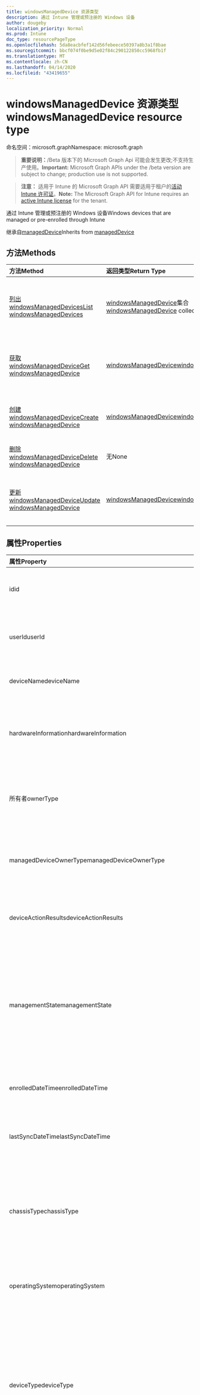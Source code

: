 ```yaml
---
title: windowsManagedDevice 资源类型
description: 通过 Intune 管理或预注册的 Windows 设备
author: dougeby
localization_priority: Normal
ms.prod: Intune
doc_type: resourcePageType
ms.openlocfilehash: 5da8eacbfef142d56febeece50397a8b3a1f8bae
ms.sourcegitcommit: bbcf074f0be9d5e02f84c290122850cc5968fb1f
ms.translationtype: MT
ms.contentlocale: zh-CN
ms.lasthandoff: 04/14/2020
ms.locfileid: "43419655"
---
```

# <a name="windowsmanageddevice-resource-type"></a><span data-ttu-id="d5f5a-103">windowsManagedDevice 资源类型</span><span class="sxs-lookup"><span data-stu-id="d5f5a-103">windowsManagedDevice resource type</span></span>

<span data-ttu-id="d5f5a-104">命名空间：microsoft.graph</span><span class="sxs-lookup"><span data-stu-id="d5f5a-104">Namespace: microsoft.graph</span></span>

> <span data-ttu-id="d5f5a-105">**重要说明：**/Beta 版本下的 Microsoft Graph Api 可能会发生更改;不支持生产使用。</span><span class="sxs-lookup"><span data-stu-id="d5f5a-105">**Important:** Microsoft Graph APIs under the /beta version are subject to change; production use is not supported.</span></span>

> <span data-ttu-id="d5f5a-106">**注意：** 适用于 Intune 的 Microsoft Graph API 需要适用于租户的[活动 Intune 许可证](https://go.microsoft.com/fwlink/?linkid=839381)。</span><span class="sxs-lookup"><span data-stu-id="d5f5a-106">**Note:** The Microsoft Graph API for Intune requires an [active Intune license](https://go.microsoft.com/fwlink/?linkid=839381) for the tenant.</span></span>

<span data-ttu-id="d5f5a-107">通过 Intune 管理或预注册的 Windows 设备</span><span class="sxs-lookup"><span data-stu-id="d5f5a-107">Windows devices that are managed or pre-enrolled through Intune</span></span>


<span data-ttu-id="d5f5a-108">继承自[managedDevice](../resources/intune-devices-manageddevice.md)</span><span class="sxs-lookup"><span data-stu-id="d5f5a-108">Inherits from [managedDevice](../resources/intune-devices-manageddevice.md)</span></span>

## <a name="methods"></a><span data-ttu-id="d5f5a-109">方法</span><span class="sxs-lookup"><span data-stu-id="d5f5a-109">Methods</span></span>
|<span data-ttu-id="d5f5a-110">方法</span><span class="sxs-lookup"><span data-stu-id="d5f5a-110">Method</span></span>|<span data-ttu-id="d5f5a-111">返回类型</span><span class="sxs-lookup"><span data-stu-id="d5f5a-111">Return Type</span></span>|<span data-ttu-id="d5f5a-112">说明</span><span class="sxs-lookup"><span data-stu-id="d5f5a-112">Description</span></span>|
|:---|:---|:---|
|[<span data-ttu-id="d5f5a-113">列出 windowsManagedDevices</span><span class="sxs-lookup"><span data-stu-id="d5f5a-113">List windowsManagedDevices</span></span>](../api/intune-devices-windowsmanageddevice-list.md)|<span data-ttu-id="d5f5a-114">[windowsManagedDevice](../resources/intune-devices-windowsmanageddevice.md)集合</span><span class="sxs-lookup"><span data-stu-id="d5f5a-114">[windowsManagedDevice](../resources/intune-devices-windowsmanageddevice.md) collection</span></span>|<span data-ttu-id="d5f5a-115">列出[windowsManagedDevice](../resources/intune-devices-windowsmanageddevice.md)对象的属性和关系。</span><span class="sxs-lookup"><span data-stu-id="d5f5a-115">List properties and relationships of the [windowsManagedDevice](../resources/intune-devices-windowsmanageddevice.md) objects.</span></span>|
|[<span data-ttu-id="d5f5a-116">获取 windowsManagedDevice</span><span class="sxs-lookup"><span data-stu-id="d5f5a-116">Get windowsManagedDevice</span></span>](../api/intune-devices-windowsmanageddevice-get.md)|[<span data-ttu-id="d5f5a-117">windowsManagedDevice</span><span class="sxs-lookup"><span data-stu-id="d5f5a-117">windowsManagedDevice</span></span>](../resources/intune-devices-windowsmanageddevice.md)|<span data-ttu-id="d5f5a-118">读取[windowsManagedDevice](../resources/intune-devices-windowsmanageddevice.md)对象的属性和关系。</span><span class="sxs-lookup"><span data-stu-id="d5f5a-118">Read properties and relationships of the [windowsManagedDevice](../resources/intune-devices-windowsmanageddevice.md) object.</span></span>|
|[<span data-ttu-id="d5f5a-119">创建 windowsManagedDevice</span><span class="sxs-lookup"><span data-stu-id="d5f5a-119">Create windowsManagedDevice</span></span>](../api/intune-devices-windowsmanageddevice-create.md)|[<span data-ttu-id="d5f5a-120">windowsManagedDevice</span><span class="sxs-lookup"><span data-stu-id="d5f5a-120">windowsManagedDevice</span></span>](../resources/intune-devices-windowsmanageddevice.md)|<span data-ttu-id="d5f5a-121">创建新的[windowsManagedDevice](../resources/intune-devices-windowsmanageddevice.md)对象。</span><span class="sxs-lookup"><span data-stu-id="d5f5a-121">Create a new [windowsManagedDevice](../resources/intune-devices-windowsmanageddevice.md) object.</span></span>|
|[<span data-ttu-id="d5f5a-122">删除 windowsManagedDevice</span><span class="sxs-lookup"><span data-stu-id="d5f5a-122">Delete windowsManagedDevice</span></span>](../api/intune-devices-windowsmanageddevice-delete.md)|<span data-ttu-id="d5f5a-123">无</span><span class="sxs-lookup"><span data-stu-id="d5f5a-123">None</span></span>|<span data-ttu-id="d5f5a-124">删除[windowsManagedDevice](../resources/intune-devices-windowsmanageddevice.md)。</span><span class="sxs-lookup"><span data-stu-id="d5f5a-124">Deletes a [windowsManagedDevice](../resources/intune-devices-windowsmanageddevice.md).</span></span>|
|[<span data-ttu-id="d5f5a-125">更新 windowsManagedDevice</span><span class="sxs-lookup"><span data-stu-id="d5f5a-125">Update windowsManagedDevice</span></span>](../api/intune-devices-windowsmanageddevice-update.md)|[<span data-ttu-id="d5f5a-126">windowsManagedDevice</span><span class="sxs-lookup"><span data-stu-id="d5f5a-126">windowsManagedDevice</span></span>](../resources/intune-devices-windowsmanageddevice.md)|<span data-ttu-id="d5f5a-127">更新[windowsManagedDevice](../resources/intune-devices-windowsmanageddevice.md)对象的属性。</span><span class="sxs-lookup"><span data-stu-id="d5f5a-127">Update the properties of a [windowsManagedDevice](../resources/intune-devices-windowsmanageddevice.md) object.</span></span>|

## <a name="properties"></a><span data-ttu-id="d5f5a-128">属性</span><span class="sxs-lookup"><span data-stu-id="d5f5a-128">Properties</span></span>
|<span data-ttu-id="d5f5a-129">属性</span><span class="sxs-lookup"><span data-stu-id="d5f5a-129">Property</span></span>|<span data-ttu-id="d5f5a-130">类型</span><span class="sxs-lookup"><span data-stu-id="d5f5a-130">Type</span></span>|<span data-ttu-id="d5f5a-131">说明</span><span class="sxs-lookup"><span data-stu-id="d5f5a-131">Description</span></span>|
|:---|:---|:---|
|<span data-ttu-id="d5f5a-132">id</span><span class="sxs-lookup"><span data-stu-id="d5f5a-132">id</span></span>|<span data-ttu-id="d5f5a-133">字符串</span><span class="sxs-lookup"><span data-stu-id="d5f5a-133">String</span></span>|<span data-ttu-id="d5f5a-134">设备的唯一标识符。</span><span class="sxs-lookup"><span data-stu-id="d5f5a-134">Unique Identifier for the device.</span></span> <span data-ttu-id="d5f5a-135">此属性是只读的。</span><span class="sxs-lookup"><span data-stu-id="d5f5a-135">This property is read-only.</span></span> <span data-ttu-id="d5f5a-136">继承自[managedDevice](../resources/intune-devices-manageddevice.md)</span><span class="sxs-lookup"><span data-stu-id="d5f5a-136">Inherited from [managedDevice](../resources/intune-devices-manageddevice.md)</span></span>|
|<span data-ttu-id="d5f5a-137">userId</span><span class="sxs-lookup"><span data-stu-id="d5f5a-137">userId</span></span>|<span data-ttu-id="d5f5a-138">String</span><span class="sxs-lookup"><span data-stu-id="d5f5a-138">String</span></span>|<span data-ttu-id="d5f5a-139">与设备关联的用户的唯一标识符。</span><span class="sxs-lookup"><span data-stu-id="d5f5a-139">Unique Identifier for the user associated with the device.</span></span> <span data-ttu-id="d5f5a-140">此属性是只读的。</span><span class="sxs-lookup"><span data-stu-id="d5f5a-140">This property is read-only.</span></span> <span data-ttu-id="d5f5a-141">继承自[managedDevice](../resources/intune-devices-manageddevice.md)</span><span class="sxs-lookup"><span data-stu-id="d5f5a-141">Inherited from [managedDevice](../resources/intune-devices-manageddevice.md)</span></span>|
|<span data-ttu-id="d5f5a-142">deviceName</span><span class="sxs-lookup"><span data-stu-id="d5f5a-142">deviceName</span></span>|<span data-ttu-id="d5f5a-143">String</span><span class="sxs-lookup"><span data-stu-id="d5f5a-143">String</span></span>|<span data-ttu-id="d5f5a-144">设备的名称。</span><span class="sxs-lookup"><span data-stu-id="d5f5a-144">Name of the device.</span></span> <span data-ttu-id="d5f5a-145">此属性是只读的。</span><span class="sxs-lookup"><span data-stu-id="d5f5a-145">This property is read-only.</span></span> <span data-ttu-id="d5f5a-146">继承自[managedDevice](../resources/intune-devices-manageddevice.md)</span><span class="sxs-lookup"><span data-stu-id="d5f5a-146">Inherited from [managedDevice](../resources/intune-devices-manageddevice.md)</span></span>|
|<span data-ttu-id="d5f5a-147">hardwareInformation</span><span class="sxs-lookup"><span data-stu-id="d5f5a-147">hardwareInformation</span></span>|[<span data-ttu-id="d5f5a-148">hardwareInformation</span><span class="sxs-lookup"><span data-stu-id="d5f5a-148">hardwareInformation</span></span>](../resources/intune-devices-hardwareinformation.md)|<span data-ttu-id="d5f5a-149">设备的 hardward 详细信息。</span><span class="sxs-lookup"><span data-stu-id="d5f5a-149">The hardward details for the device.</span></span>  <span data-ttu-id="d5f5a-150">包括存储空间、制造商、序列号等信息。此属性是只读的。</span><span class="sxs-lookup"><span data-stu-id="d5f5a-150">Includes information such as storage space, manufacturer, serial number, etc. This property is read-only.</span></span> <span data-ttu-id="d5f5a-151">继承自[managedDevice](../resources/intune-devices-manageddevice.md)</span><span class="sxs-lookup"><span data-stu-id="d5f5a-151">Inherited from [managedDevice](../resources/intune-devices-manageddevice.md)</span></span>|
|<span data-ttu-id="d5f5a-152">所有者</span><span class="sxs-lookup"><span data-stu-id="d5f5a-152">ownerType</span></span>|[<span data-ttu-id="d5f5a-153">所有者</span><span class="sxs-lookup"><span data-stu-id="d5f5a-153">ownerType</span></span>](../resources/intune-shared-ownertype.md)|<span data-ttu-id="d5f5a-154">设备的所有权。</span><span class="sxs-lookup"><span data-stu-id="d5f5a-154">Ownership of the device.</span></span> <span data-ttu-id="d5f5a-155">可以是从[ManagedDevice](../resources/intune-devices-manageddevice.md)继承的 "公司" 或 "个人"。</span><span class="sxs-lookup"><span data-stu-id="d5f5a-155">Can be 'company' or 'personal' Inherited from [managedDevice](../resources/intune-devices-manageddevice.md).</span></span> <span data-ttu-id="d5f5a-156">可取值为：`unknown`、`company`、`personal`。</span><span class="sxs-lookup"><span data-stu-id="d5f5a-156">Possible values are: `unknown`, `company`, `personal`.</span></span>|
|<span data-ttu-id="d5f5a-157">managedDeviceOwnerType</span><span class="sxs-lookup"><span data-stu-id="d5f5a-157">managedDeviceOwnerType</span></span>|[<span data-ttu-id="d5f5a-158">managedDeviceOwnerType</span><span class="sxs-lookup"><span data-stu-id="d5f5a-158">managedDeviceOwnerType</span></span>](../resources/intune-shared-manageddeviceownertype.md)|<span data-ttu-id="d5f5a-159">设备的所有权。</span><span class="sxs-lookup"><span data-stu-id="d5f5a-159">Ownership of the device.</span></span> <span data-ttu-id="d5f5a-160">可以是从[ManagedDevice](../resources/intune-devices-manageddevice.md)继承的 "公司" 或 "个人"。</span><span class="sxs-lookup"><span data-stu-id="d5f5a-160">Can be 'company' or 'personal' Inherited from [managedDevice](../resources/intune-devices-manageddevice.md).</span></span> <span data-ttu-id="d5f5a-161">可取值为：`unknown`、`company`、`personal`。</span><span class="sxs-lookup"><span data-stu-id="d5f5a-161">Possible values are: `unknown`, `company`, `personal`.</span></span>|
|<span data-ttu-id="d5f5a-162">deviceActionResults</span><span class="sxs-lookup"><span data-stu-id="d5f5a-162">deviceActionResults</span></span>|<span data-ttu-id="d5f5a-163">[deviceActionResult](../resources/intune-devices-deviceactionresult.md) 集合</span><span class="sxs-lookup"><span data-stu-id="d5f5a-163">[deviceActionResult](../resources/intune-devices-deviceactionresult.md) collection</span></span>|<span data-ttu-id="d5f5a-164">ComplexType deviceActionResult 对象的列表。</span><span class="sxs-lookup"><span data-stu-id="d5f5a-164">List of ComplexType deviceActionResult objects.</span></span> <span data-ttu-id="d5f5a-165">此属性是只读的。</span><span class="sxs-lookup"><span data-stu-id="d5f5a-165">This property is read-only.</span></span> <span data-ttu-id="d5f5a-166">继承自[managedDevice](../resources/intune-devices-manageddevice.md)</span><span class="sxs-lookup"><span data-stu-id="d5f5a-166">Inherited from [managedDevice](../resources/intune-devices-manageddevice.md)</span></span>|
|<span data-ttu-id="d5f5a-167">managementState</span><span class="sxs-lookup"><span data-stu-id="d5f5a-167">managementState</span></span>|[<span data-ttu-id="d5f5a-168">managementState</span><span class="sxs-lookup"><span data-stu-id="d5f5a-168">managementState</span></span>](../resources/intune-devices-managementstate.md)|<span data-ttu-id="d5f5a-169">设备的管理状态。</span><span class="sxs-lookup"><span data-stu-id="d5f5a-169">Management state of the device.</span></span> <span data-ttu-id="d5f5a-170">此属性是只读的。</span><span class="sxs-lookup"><span data-stu-id="d5f5a-170">This property is read-only.</span></span> <span data-ttu-id="d5f5a-171">继承自[managedDevice](../resources/intune-devices-manageddevice.md)。</span><span class="sxs-lookup"><span data-stu-id="d5f5a-171">Inherited from [managedDevice](../resources/intune-devices-manageddevice.md).</span></span> <span data-ttu-id="d5f5a-172">可取值为：`managed`、`retirePending`、`retireFailed`、`wipePending`、`wipeFailed`、`unhealthy`、`deletePending`、`retireIssued`、`wipeIssued`、`wipeCanceled`、`retireCanceled`、`discovered`。</span><span class="sxs-lookup"><span data-stu-id="d5f5a-172">Possible values are: `managed`, `retirePending`, `retireFailed`, `wipePending`, `wipeFailed`, `unhealthy`, `deletePending`, `retireIssued`, `wipeIssued`, `wipeCanceled`, `retireCanceled`, `discovered`.</span></span>|
|<span data-ttu-id="d5f5a-173">enrolledDateTime</span><span class="sxs-lookup"><span data-stu-id="d5f5a-173">enrolledDateTime</span></span>|<span data-ttu-id="d5f5a-174">DateTimeOffset</span><span class="sxs-lookup"><span data-stu-id="d5f5a-174">DateTimeOffset</span></span>|<span data-ttu-id="d5f5a-175">设备的注册时间。</span><span class="sxs-lookup"><span data-stu-id="d5f5a-175">Enrollment time of the device.</span></span> <span data-ttu-id="d5f5a-176">此属性是只读的。</span><span class="sxs-lookup"><span data-stu-id="d5f5a-176">This property is read-only.</span></span> <span data-ttu-id="d5f5a-177">继承自[managedDevice](../resources/intune-devices-manageddevice.md)</span><span class="sxs-lookup"><span data-stu-id="d5f5a-177">Inherited from [managedDevice](../resources/intune-devices-manageddevice.md)</span></span>|
|<span data-ttu-id="d5f5a-178">lastSyncDateTime</span><span class="sxs-lookup"><span data-stu-id="d5f5a-178">lastSyncDateTime</span></span>|<span data-ttu-id="d5f5a-179">DateTimeOffset</span><span class="sxs-lookup"><span data-stu-id="d5f5a-179">DateTimeOffset</span></span>|<span data-ttu-id="d5f5a-180">设备上次成功完成与 Intune 同步的日期和时间。</span><span class="sxs-lookup"><span data-stu-id="d5f5a-180">The date and time that the device last completed a successful sync with Intune.</span></span> <span data-ttu-id="d5f5a-181">此属性是只读的。</span><span class="sxs-lookup"><span data-stu-id="d5f5a-181">This property is read-only.</span></span> <span data-ttu-id="d5f5a-182">继承自[managedDevice](../resources/intune-devices-manageddevice.md)</span><span class="sxs-lookup"><span data-stu-id="d5f5a-182">Inherited from [managedDevice](../resources/intune-devices-manageddevice.md)</span></span>|
|<span data-ttu-id="d5f5a-183">chassisType</span><span class="sxs-lookup"><span data-stu-id="d5f5a-183">chassisType</span></span>|[<span data-ttu-id="d5f5a-184">chassisType</span><span class="sxs-lookup"><span data-stu-id="d5f5a-184">chassisType</span></span>](../resources/intune-devices-chassistype.md)|<span data-ttu-id="d5f5a-185">设备的机箱类型。</span><span class="sxs-lookup"><span data-stu-id="d5f5a-185">Chassis type of the device.</span></span> <span data-ttu-id="d5f5a-186">此属性是只读的。</span><span class="sxs-lookup"><span data-stu-id="d5f5a-186">This property is read-only.</span></span> <span data-ttu-id="d5f5a-187">继承自[managedDevice](../resources/intune-devices-manageddevice.md)。</span><span class="sxs-lookup"><span data-stu-id="d5f5a-187">Inherited from [managedDevice](../resources/intune-devices-manageddevice.md).</span></span> <span data-ttu-id="d5f5a-188">可取值为：`unknown`、`desktop`、`laptop`、`worksWorkstation`、`enterpriseServer`、`phone`、`tablet`、`mobileOther`、`mobileUnknown`。</span><span class="sxs-lookup"><span data-stu-id="d5f5a-188">Possible values are: `unknown`, `desktop`, `laptop`, `worksWorkstation`, `enterpriseServer`, `phone`, `tablet`, `mobileOther`, `mobileUnknown`.</span></span>|
|<span data-ttu-id="d5f5a-189">operatingSystem</span><span class="sxs-lookup"><span data-stu-id="d5f5a-189">operatingSystem</span></span>|<span data-ttu-id="d5f5a-190">String</span><span class="sxs-lookup"><span data-stu-id="d5f5a-190">String</span></span>|<span data-ttu-id="d5f5a-191">设备的操作系统。</span><span class="sxs-lookup"><span data-stu-id="d5f5a-191">Operating system of the device.</span></span> <span data-ttu-id="d5f5a-192">Windows、iOS 等。此属性是只读的。</span><span class="sxs-lookup"><span data-stu-id="d5f5a-192">Windows, iOS, etc. This property is read-only.</span></span> <span data-ttu-id="d5f5a-193">继承自[managedDevice](../resources/intune-devices-manageddevice.md)</span><span class="sxs-lookup"><span data-stu-id="d5f5a-193">Inherited from [managedDevice](../resources/intune-devices-manageddevice.md)</span></span>|
|<span data-ttu-id="d5f5a-194">deviceType</span><span class="sxs-lookup"><span data-stu-id="d5f5a-194">deviceType</span></span>|[<span data-ttu-id="d5f5a-195">deviceType</span><span class="sxs-lookup"><span data-stu-id="d5f5a-195">deviceType</span></span>](../resources/intune-shared-devicetype.md)|<span data-ttu-id="d5f5a-196">设备的平台。</span><span class="sxs-lookup"><span data-stu-id="d5f5a-196">Platform of the device.</span></span> <span data-ttu-id="d5f5a-197">此属性是只读的。</span><span class="sxs-lookup"><span data-stu-id="d5f5a-197">This property is read-only.</span></span> <span data-ttu-id="d5f5a-198">继承自[managedDevice](../resources/intune-devices-manageddevice.md)。</span><span class="sxs-lookup"><span data-stu-id="d5f5a-198">Inherited from [managedDevice](../resources/intune-devices-manageddevice.md).</span></span> <span data-ttu-id="d5f5a-199">可能的值为`desktop`： `windowsRT`、 `winMO6`、 `nokia` `windowsPhone` `mac` `winCE` `palm` `unknown`、、、、、、、、、、、、、、、、、、、、。 `winEmbedded` `iPhone` `iPad` `iPod` `android` `iSocConsumer` `unix` `macMDM` `holoLens` `surfaceHub` `androidForWork` `androidEnterprise` `windows10x` `blackberry`</span><span class="sxs-lookup"><span data-stu-id="d5f5a-199">Possible values are: `desktop`, `windowsRT`, `winMO6`, `nokia`, `windowsPhone`, `mac`, `winCE`, `winEmbedded`, `iPhone`, `iPad`, `iPod`, `android`, `iSocConsumer`, `unix`, `macMDM`, `holoLens`, `surfaceHub`, `androidForWork`, `androidEnterprise`, `windows10x`, `blackberry`, `palm`, `unknown`.</span></span>|
|<span data-ttu-id="d5f5a-200">complianceState</span><span class="sxs-lookup"><span data-stu-id="d5f5a-200">complianceState</span></span>|[<span data-ttu-id="d5f5a-201">complianceState</span><span class="sxs-lookup"><span data-stu-id="d5f5a-201">complianceState</span></span>](../resources/intune-devices-compliancestate.md)|<span data-ttu-id="d5f5a-202">设备的符合性状态。</span><span class="sxs-lookup"><span data-stu-id="d5f5a-202">Compliance state of the device.</span></span> <span data-ttu-id="d5f5a-203">此属性是只读的。</span><span class="sxs-lookup"><span data-stu-id="d5f5a-203">This property is read-only.</span></span> <span data-ttu-id="d5f5a-204">继承自[managedDevice](../resources/intune-devices-manageddevice.md)。</span><span class="sxs-lookup"><span data-stu-id="d5f5a-204">Inherited from [managedDevice](../resources/intune-devices-manageddevice.md).</span></span> <span data-ttu-id="d5f5a-205">可取值为：`unknown`、`compliant`、`noncompliant`、`conflict`、`error`、`inGracePeriod`、`configManager`。</span><span class="sxs-lookup"><span data-stu-id="d5f5a-205">Possible values are: `unknown`, `compliant`, `noncompliant`, `conflict`, `error`, `inGracePeriod`, `configManager`.</span></span>|
|<span data-ttu-id="d5f5a-206">jailBroken</span><span class="sxs-lookup"><span data-stu-id="d5f5a-206">jailBroken</span></span>|<span data-ttu-id="d5f5a-207">String</span><span class="sxs-lookup"><span data-stu-id="d5f5a-207">String</span></span>|<span data-ttu-id="d5f5a-208">设备是否已越狱或取得 root 权限。</span><span class="sxs-lookup"><span data-stu-id="d5f5a-208">whether the device is jail broken or rooted.</span></span> <span data-ttu-id="d5f5a-209">此属性是只读的。</span><span class="sxs-lookup"><span data-stu-id="d5f5a-209">This property is read-only.</span></span> <span data-ttu-id="d5f5a-210">继承自[managedDevice](../resources/intune-devices-manageddevice.md)</span><span class="sxs-lookup"><span data-stu-id="d5f5a-210">Inherited from [managedDevice](../resources/intune-devices-manageddevice.md)</span></span>|
|<span data-ttu-id="d5f5a-211">managementAgent</span><span class="sxs-lookup"><span data-stu-id="d5f5a-211">managementAgent</span></span>|[<span data-ttu-id="d5f5a-212">managementAgentType</span><span class="sxs-lookup"><span data-stu-id="d5f5a-212">managementAgentType</span></span>](../resources/intune-shared-managementagenttype.md)|<span data-ttu-id="d5f5a-213">设备的管理通道。</span><span class="sxs-lookup"><span data-stu-id="d5f5a-213">Management channel of the device.</span></span> <span data-ttu-id="d5f5a-214">Intune、EAS 等。此属性是只读的。</span><span class="sxs-lookup"><span data-stu-id="d5f5a-214">Intune, EAS, etc. This property is read-only.</span></span> <span data-ttu-id="d5f5a-215">继承自[managedDevice](../resources/intune-devices-manageddevice.md)。</span><span class="sxs-lookup"><span data-stu-id="d5f5a-215">Inherited from [managedDevice](../resources/intune-devices-manageddevice.md).</span></span> <span data-ttu-id="d5f5a-216">可能的值是：`eas`、`mdm`、`easMdm`、`intuneClient`、`easIntuneClient`、`configurationManagerClient`、`configurationManagerClientMdm`、`configurationManagerClientMdmEas`、`unknown`、`jamf`、`googleCloudDevicePolicyController`、`microsoft365ManagedMdm`、`windowsManagementCloudApi`。</span><span class="sxs-lookup"><span data-stu-id="d5f5a-216">Possible values are: `eas`, `mdm`, `easMdm`, `intuneClient`, `easIntuneClient`, `configurationManagerClient`, `configurationManagerClientMdm`, `configurationManagerClientMdmEas`, `unknown`, `jamf`, `googleCloudDevicePolicyController`, `microsoft365ManagedMdm`, `windowsManagementCloudApi`.</span></span>|
|<span data-ttu-id="d5f5a-217">osVersion</span><span class="sxs-lookup"><span data-stu-id="d5f5a-217">osVersion</span></span>|<span data-ttu-id="d5f5a-218">String</span><span class="sxs-lookup"><span data-stu-id="d5f5a-218">String</span></span>|<span data-ttu-id="d5f5a-219">设备的操作系统版本。</span><span class="sxs-lookup"><span data-stu-id="d5f5a-219">Operating system version of the device.</span></span> <span data-ttu-id="d5f5a-220">此属性是只读的。</span><span class="sxs-lookup"><span data-stu-id="d5f5a-220">This property is read-only.</span></span> <span data-ttu-id="d5f5a-221">继承自[managedDevice](../resources/intune-devices-manageddevice.md)</span><span class="sxs-lookup"><span data-stu-id="d5f5a-221">Inherited from [managedDevice](../resources/intune-devices-manageddevice.md)</span></span>|
|<span data-ttu-id="d5f5a-222">easActivated</span><span class="sxs-lookup"><span data-stu-id="d5f5a-222">easActivated</span></span>|<span data-ttu-id="d5f5a-223">Boolean</span><span class="sxs-lookup"><span data-stu-id="d5f5a-223">Boolean</span></span>|<span data-ttu-id="d5f5a-224">设备是否已激活 Exchange ActiveSync。</span><span class="sxs-lookup"><span data-stu-id="d5f5a-224">Whether the device is Exchange ActiveSync activated.</span></span> <span data-ttu-id="d5f5a-225">此属性是只读的。</span><span class="sxs-lookup"><span data-stu-id="d5f5a-225">This property is read-only.</span></span> <span data-ttu-id="d5f5a-226">继承自[managedDevice](../resources/intune-devices-manageddevice.md)</span><span class="sxs-lookup"><span data-stu-id="d5f5a-226">Inherited from [managedDevice](../resources/intune-devices-manageddevice.md)</span></span>|
|<span data-ttu-id="d5f5a-227">easDeviceId</span><span class="sxs-lookup"><span data-stu-id="d5f5a-227">easDeviceId</span></span>|<span data-ttu-id="d5f5a-228">String</span><span class="sxs-lookup"><span data-stu-id="d5f5a-228">String</span></span>|<span data-ttu-id="d5f5a-229">设备的 Exchange ActiveSync ID。</span><span class="sxs-lookup"><span data-stu-id="d5f5a-229">Exchange ActiveSync Id of the device.</span></span> <span data-ttu-id="d5f5a-230">此属性是只读的。</span><span class="sxs-lookup"><span data-stu-id="d5f5a-230">This property is read-only.</span></span> <span data-ttu-id="d5f5a-231">继承自[managedDevice](../resources/intune-devices-manageddevice.md)</span><span class="sxs-lookup"><span data-stu-id="d5f5a-231">Inherited from [managedDevice](../resources/intune-devices-manageddevice.md)</span></span>|
|<span data-ttu-id="d5f5a-232">easActivationDateTime</span><span class="sxs-lookup"><span data-stu-id="d5f5a-232">easActivationDateTime</span></span>|<span data-ttu-id="d5f5a-233">DateTimeOffset</span><span class="sxs-lookup"><span data-stu-id="d5f5a-233">DateTimeOffset</span></span>|<span data-ttu-id="d5f5a-234">设备的 Exchange ActivationSync 激活时间。</span><span class="sxs-lookup"><span data-stu-id="d5f5a-234">Exchange ActivationSync activation time of the device.</span></span> <span data-ttu-id="d5f5a-235">此属性是只读的。</span><span class="sxs-lookup"><span data-stu-id="d5f5a-235">This property is read-only.</span></span> <span data-ttu-id="d5f5a-236">继承自[managedDevice](../resources/intune-devices-manageddevice.md)</span><span class="sxs-lookup"><span data-stu-id="d5f5a-236">Inherited from [managedDevice](../resources/intune-devices-manageddevice.md)</span></span>|
|<span data-ttu-id="d5f5a-237">aadRegistered</span><span class="sxs-lookup"><span data-stu-id="d5f5a-237">aadRegistered</span></span>|<span data-ttu-id="d5f5a-238">Boolean</span><span class="sxs-lookup"><span data-stu-id="d5f5a-238">Boolean</span></span>|<span data-ttu-id="d5f5a-239">设备是否已注册 Azure Active Directory。</span><span class="sxs-lookup"><span data-stu-id="d5f5a-239">Whether the device is Azure Active Directory registered.</span></span> <span data-ttu-id="d5f5a-240">此属性是只读的。</span><span class="sxs-lookup"><span data-stu-id="d5f5a-240">This property is read-only.</span></span> <span data-ttu-id="d5f5a-241">继承自[managedDevice](../resources/intune-devices-manageddevice.md)</span><span class="sxs-lookup"><span data-stu-id="d5f5a-241">Inherited from [managedDevice](../resources/intune-devices-manageddevice.md)</span></span>|
|<span data-ttu-id="d5f5a-242">azureADRegistered</span><span class="sxs-lookup"><span data-stu-id="d5f5a-242">azureADRegistered</span></span>|<span data-ttu-id="d5f5a-243">Boolean</span><span class="sxs-lookup"><span data-stu-id="d5f5a-243">Boolean</span></span>|<span data-ttu-id="d5f5a-244">设备是否已注册 Azure Active Directory。</span><span class="sxs-lookup"><span data-stu-id="d5f5a-244">Whether the device is Azure Active Directory registered.</span></span> <span data-ttu-id="d5f5a-245">此属性是只读的。</span><span class="sxs-lookup"><span data-stu-id="d5f5a-245">This property is read-only.</span></span> <span data-ttu-id="d5f5a-246">继承自[managedDevice](../resources/intune-devices-manageddevice.md)</span><span class="sxs-lookup"><span data-stu-id="d5f5a-246">Inherited from [managedDevice](../resources/intune-devices-manageddevice.md)</span></span>|
|<span data-ttu-id="d5f5a-247">deviceEnrollmentType</span><span class="sxs-lookup"><span data-stu-id="d5f5a-247">deviceEnrollmentType</span></span>|[<span data-ttu-id="d5f5a-248">deviceEnrollmentType</span><span class="sxs-lookup"><span data-stu-id="d5f5a-248">deviceEnrollmentType</span></span>](../resources/intune-shared-deviceenrollmenttype.md)|<span data-ttu-id="d5f5a-249">设备的注册类型。</span><span class="sxs-lookup"><span data-stu-id="d5f5a-249">Enrollment type of the device.</span></span> <span data-ttu-id="d5f5a-250">此属性是只读的。</span><span class="sxs-lookup"><span data-stu-id="d5f5a-250">This property is read-only.</span></span> <span data-ttu-id="d5f5a-251">继承自[managedDevice](../resources/intune-devices-manageddevice.md)。</span><span class="sxs-lookup"><span data-stu-id="d5f5a-251">Inherited from [managedDevice](../resources/intune-devices-manageddevice.md).</span></span> <span data-ttu-id="d5f5a-252">可能的值是：`unknown`、`userEnrollment`、`deviceEnrollmentManager`、`appleBulkWithUser`、`appleBulkWithoutUser`、`windowsAzureADJoin`、`windowsBulkUserless`、`windowsAutoEnrollment`、`windowsBulkAzureDomainJoin`、`windowsCoManagement`、`appleUserEnrollment`、`appleUserEnrollmentWithServiceAccount`、`azureAdJoinUsingAzureVmExtension`。</span><span class="sxs-lookup"><span data-stu-id="d5f5a-252">Possible values are: `unknown`, `userEnrollment`, `deviceEnrollmentManager`, `appleBulkWithUser`, `appleBulkWithoutUser`, `windowsAzureADJoin`, `windowsBulkUserless`, `windowsAutoEnrollment`, `windowsBulkAzureDomainJoin`, `windowsCoManagement`, `appleUserEnrollment`, `appleUserEnrollmentWithServiceAccount`, `azureAdJoinUsingAzureVmExtension`.</span></span>|
|<span data-ttu-id="d5f5a-253">lostModeState</span><span class="sxs-lookup"><span data-stu-id="d5f5a-253">lostModeState</span></span>|[<span data-ttu-id="d5f5a-254">lostModeState</span><span class="sxs-lookup"><span data-stu-id="d5f5a-254">lostModeState</span></span>](../resources/intune-devices-lostmodestate.md)|<span data-ttu-id="d5f5a-255">指示是否已启用或禁用了丢失模式。</span><span class="sxs-lookup"><span data-stu-id="d5f5a-255">Indicates if Lost mode is enabled or disabled.</span></span> <span data-ttu-id="d5f5a-256">此属性是只读的。</span><span class="sxs-lookup"><span data-stu-id="d5f5a-256">This property is read-only.</span></span> <span data-ttu-id="d5f5a-257">继承自[managedDevice](../resources/intune-devices-manageddevice.md)。</span><span class="sxs-lookup"><span data-stu-id="d5f5a-257">Inherited from [managedDevice](../resources/intune-devices-manageddevice.md).</span></span> <span data-ttu-id="d5f5a-258">可取值为：`disabled`、`enabled`。</span><span class="sxs-lookup"><span data-stu-id="d5f5a-258">Possible values are: `disabled`, `enabled`.</span></span>|
|<span data-ttu-id="d5f5a-259">activationLockBypassCode</span><span class="sxs-lookup"><span data-stu-id="d5f5a-259">activationLockBypassCode</span></span>|<span data-ttu-id="d5f5a-260">String</span><span class="sxs-lookup"><span data-stu-id="d5f5a-260">String</span></span>|<span data-ttu-id="d5f5a-261">允许绕过设备上的激活锁的代码。</span><span class="sxs-lookup"><span data-stu-id="d5f5a-261">Code that allows the Activation Lock on a device to be bypassed.</span></span> <span data-ttu-id="d5f5a-262">此属性是只读的。</span><span class="sxs-lookup"><span data-stu-id="d5f5a-262">This property is read-only.</span></span> <span data-ttu-id="d5f5a-263">继承自[managedDevice](../resources/intune-devices-manageddevice.md)</span><span class="sxs-lookup"><span data-stu-id="d5f5a-263">Inherited from [managedDevice](../resources/intune-devices-manageddevice.md)</span></span>|
|<span data-ttu-id="d5f5a-264">emailAddress</span><span class="sxs-lookup"><span data-stu-id="d5f5a-264">emailAddress</span></span>|<span data-ttu-id="d5f5a-265">String</span><span class="sxs-lookup"><span data-stu-id="d5f5a-265">String</span></span>|<span data-ttu-id="d5f5a-266">与设备关联的用户的电子邮件。</span><span class="sxs-lookup"><span data-stu-id="d5f5a-266">Email(s) for the user associated with the device.</span></span> <span data-ttu-id="d5f5a-267">此属性是只读的。</span><span class="sxs-lookup"><span data-stu-id="d5f5a-267">This property is read-only.</span></span> <span data-ttu-id="d5f5a-268">继承自[managedDevice](../resources/intune-devices-manageddevice.md)</span><span class="sxs-lookup"><span data-stu-id="d5f5a-268">Inherited from [managedDevice](../resources/intune-devices-manageddevice.md)</span></span>|
|<span data-ttu-id="d5f5a-269">azureActiveDirectoryDeviceId</span><span class="sxs-lookup"><span data-stu-id="d5f5a-269">azureActiveDirectoryDeviceId</span></span>|<span data-ttu-id="d5f5a-270">String</span><span class="sxs-lookup"><span data-stu-id="d5f5a-270">String</span></span>|<span data-ttu-id="d5f5a-271">Azure Active Directory 设备的唯一标识符。</span><span class="sxs-lookup"><span data-stu-id="d5f5a-271">The unique identifier for the Azure Active Directory device.</span></span> <span data-ttu-id="d5f5a-272">只读。</span><span class="sxs-lookup"><span data-stu-id="d5f5a-272">Read only.</span></span> <span data-ttu-id="d5f5a-273">此属性是只读的。</span><span class="sxs-lookup"><span data-stu-id="d5f5a-273">This property is read-only.</span></span> <span data-ttu-id="d5f5a-274">继承自[managedDevice](../resources/intune-devices-manageddevice.md)</span><span class="sxs-lookup"><span data-stu-id="d5f5a-274">Inherited from [managedDevice](../resources/intune-devices-manageddevice.md)</span></span>|
|<span data-ttu-id="d5f5a-275">azureADDeviceId</span><span class="sxs-lookup"><span data-stu-id="d5f5a-275">azureADDeviceId</span></span>|<span data-ttu-id="d5f5a-276">String</span><span class="sxs-lookup"><span data-stu-id="d5f5a-276">String</span></span>|<span data-ttu-id="d5f5a-277">Azure Active Directory 设备的唯一标识符。</span><span class="sxs-lookup"><span data-stu-id="d5f5a-277">The unique identifier for the Azure Active Directory device.</span></span> <span data-ttu-id="d5f5a-278">只读。</span><span class="sxs-lookup"><span data-stu-id="d5f5a-278">Read only.</span></span> <span data-ttu-id="d5f5a-279">此属性是只读的。</span><span class="sxs-lookup"><span data-stu-id="d5f5a-279">This property is read-only.</span></span> <span data-ttu-id="d5f5a-280">继承自[managedDevice](../resources/intune-devices-manageddevice.md)</span><span class="sxs-lookup"><span data-stu-id="d5f5a-280">Inherited from [managedDevice](../resources/intune-devices-manageddevice.md)</span></span>|
|<span data-ttu-id="d5f5a-281">deviceRegistrationState</span><span class="sxs-lookup"><span data-stu-id="d5f5a-281">deviceRegistrationState</span></span>|[<span data-ttu-id="d5f5a-282">deviceRegistrationState</span><span class="sxs-lookup"><span data-stu-id="d5f5a-282">deviceRegistrationState</span></span>](../resources/intune-devices-deviceregistrationstate.md)|<span data-ttu-id="d5f5a-283">设备注册状态。</span><span class="sxs-lookup"><span data-stu-id="d5f5a-283">Device registration state.</span></span> <span data-ttu-id="d5f5a-284">此属性是只读的。</span><span class="sxs-lookup"><span data-stu-id="d5f5a-284">This property is read-only.</span></span> <span data-ttu-id="d5f5a-285">继承自[managedDevice](../resources/intune-devices-manageddevice.md)。</span><span class="sxs-lookup"><span data-stu-id="d5f5a-285">Inherited from [managedDevice](../resources/intune-devices-manageddevice.md).</span></span> <span data-ttu-id="d5f5a-286">可取值为：`notRegistered`、`registered`、`revoked`、`keyConflict`、`approvalPending`、`certificateReset`、`notRegisteredPendingEnrollment`、`unknown`。</span><span class="sxs-lookup"><span data-stu-id="d5f5a-286">Possible values are: `notRegistered`, `registered`, `revoked`, `keyConflict`, `approvalPending`, `certificateReset`, `notRegisteredPendingEnrollment`, `unknown`.</span></span>|
|<span data-ttu-id="d5f5a-287">deviceCategoryDisplayName</span><span class="sxs-lookup"><span data-stu-id="d5f5a-287">deviceCategoryDisplayName</span></span>|<span data-ttu-id="d5f5a-288">String</span><span class="sxs-lookup"><span data-stu-id="d5f5a-288">String</span></span>|<span data-ttu-id="d5f5a-289">设备类别显示名称。</span><span class="sxs-lookup"><span data-stu-id="d5f5a-289">Device category display name.</span></span> <span data-ttu-id="d5f5a-290">此属性是只读的。</span><span class="sxs-lookup"><span data-stu-id="d5f5a-290">This property is read-only.</span></span> <span data-ttu-id="d5f5a-291">继承自[managedDevice](../resources/intune-devices-manageddevice.md)</span><span class="sxs-lookup"><span data-stu-id="d5f5a-291">Inherited from [managedDevice](../resources/intune-devices-manageddevice.md)</span></span>|
|<span data-ttu-id="d5f5a-292">isSupervised</span><span class="sxs-lookup"><span data-stu-id="d5f5a-292">isSupervised</span></span>|<span data-ttu-id="d5f5a-293">Boolean</span><span class="sxs-lookup"><span data-stu-id="d5f5a-293">Boolean</span></span>|<span data-ttu-id="d5f5a-294">设备监督状态。</span><span class="sxs-lookup"><span data-stu-id="d5f5a-294">Device supervised status.</span></span> <span data-ttu-id="d5f5a-295">此属性是只读的。</span><span class="sxs-lookup"><span data-stu-id="d5f5a-295">This property is read-only.</span></span> <span data-ttu-id="d5f5a-296">继承自[managedDevice](../resources/intune-devices-manageddevice.md)</span><span class="sxs-lookup"><span data-stu-id="d5f5a-296">Inherited from [managedDevice](../resources/intune-devices-manageddevice.md)</span></span>|
|<span data-ttu-id="d5f5a-297">exchangeLastSuccessfulSyncDateTime</span><span class="sxs-lookup"><span data-stu-id="d5f5a-297">exchangeLastSuccessfulSyncDateTime</span></span>|<span data-ttu-id="d5f5a-298">DateTimeOffset</span><span class="sxs-lookup"><span data-stu-id="d5f5a-298">DateTimeOffset</span></span>|<span data-ttu-id="d5f5a-299">设备上次与 Exchange 联系的时间。</span><span class="sxs-lookup"><span data-stu-id="d5f5a-299">Last time the device contacted Exchange.</span></span> <span data-ttu-id="d5f5a-300">此属性是只读的。</span><span class="sxs-lookup"><span data-stu-id="d5f5a-300">This property is read-only.</span></span> <span data-ttu-id="d5f5a-301">继承自[managedDevice](../resources/intune-devices-manageddevice.md)</span><span class="sxs-lookup"><span data-stu-id="d5f5a-301">Inherited from [managedDevice](../resources/intune-devices-manageddevice.md)</span></span>|
|<span data-ttu-id="d5f5a-302">exchangeAccessState</span><span class="sxs-lookup"><span data-stu-id="d5f5a-302">exchangeAccessState</span></span>|[<span data-ttu-id="d5f5a-303">deviceManagementExchangeAccessState</span><span class="sxs-lookup"><span data-stu-id="d5f5a-303">deviceManagementExchangeAccessState</span></span>](../resources/intune-devices-devicemanagementexchangeaccessstate.md)|<span data-ttu-id="d5f5a-304">Exchange 中设备的访问状态。</span><span class="sxs-lookup"><span data-stu-id="d5f5a-304">The Access State of the device in Exchange.</span></span> <span data-ttu-id="d5f5a-305">此属性是只读的。</span><span class="sxs-lookup"><span data-stu-id="d5f5a-305">This property is read-only.</span></span> <span data-ttu-id="d5f5a-306">继承自[managedDevice](../resources/intune-devices-manageddevice.md)。</span><span class="sxs-lookup"><span data-stu-id="d5f5a-306">Inherited from [managedDevice](../resources/intune-devices-manageddevice.md).</span></span> <span data-ttu-id="d5f5a-307">可取值为：`none`、`unknown`、`allowed`、`blocked`、`quarantined`。</span><span class="sxs-lookup"><span data-stu-id="d5f5a-307">Possible values are: `none`, `unknown`, `allowed`, `blocked`, `quarantined`.</span></span>|
|<span data-ttu-id="d5f5a-308">exchangeAccessStateReason</span><span class="sxs-lookup"><span data-stu-id="d5f5a-308">exchangeAccessStateReason</span></span>|[<span data-ttu-id="d5f5a-309">deviceManagementExchangeAccessStateReason</span><span class="sxs-lookup"><span data-stu-id="d5f5a-309">deviceManagementExchangeAccessStateReason</span></span>](../resources/intune-devices-devicemanagementexchangeaccessstatereason.md)|<span data-ttu-id="d5f5a-310">Exchange 中设备访问状态的出现原因。</span><span class="sxs-lookup"><span data-stu-id="d5f5a-310">The reason for the device's access state in Exchange.</span></span> <span data-ttu-id="d5f5a-311">此属性是只读的。</span><span class="sxs-lookup"><span data-stu-id="d5f5a-311">This property is read-only.</span></span> <span data-ttu-id="d5f5a-312">继承自[managedDevice](../resources/intune-devices-manageddevice.md)。</span><span class="sxs-lookup"><span data-stu-id="d5f5a-312">Inherited from [managedDevice](../resources/intune-devices-manageddevice.md).</span></span> <span data-ttu-id="d5f5a-313">可取值为：`none`、`unknown`、`exchangeGlobalRule`、`exchangeIndividualRule`、`exchangeDeviceRule`、`exchangeUpgrade`、`exchangeMailboxPolicy`、`other`、`compliant`、`notCompliant`、`notEnrolled`、`unknownLocation`、`mfaRequired`、`azureADBlockDueToAccessPolicy`、`compromisedPassword`、`deviceNotKnownWithManagedApp`。</span><span class="sxs-lookup"><span data-stu-id="d5f5a-313">Possible values are: `none`, `unknown`, `exchangeGlobalRule`, `exchangeIndividualRule`, `exchangeDeviceRule`, `exchangeUpgrade`, `exchangeMailboxPolicy`, `other`, `compliant`, `notCompliant`, `notEnrolled`, `unknownLocation`, `mfaRequired`, `azureADBlockDueToAccessPolicy`, `compromisedPassword`, `deviceNotKnownWithManagedApp`.</span></span>|
|<span data-ttu-id="d5f5a-314">remoteAssistanceSessionUrl</span><span class="sxs-lookup"><span data-stu-id="d5f5a-314">remoteAssistanceSessionUrl</span></span>|<span data-ttu-id="d5f5a-315">String</span><span class="sxs-lookup"><span data-stu-id="d5f5a-315">String</span></span>|<span data-ttu-id="d5f5a-316">允许与设备建立远程协助会话的 URL。</span><span class="sxs-lookup"><span data-stu-id="d5f5a-316">Url that allows a Remote Assistance session to be established with the device.</span></span> <span data-ttu-id="d5f5a-317">此属性是只读的。</span><span class="sxs-lookup"><span data-stu-id="d5f5a-317">This property is read-only.</span></span> <span data-ttu-id="d5f5a-318">继承自[managedDevice](../resources/intune-devices-manageddevice.md)</span><span class="sxs-lookup"><span data-stu-id="d5f5a-318">Inherited from [managedDevice](../resources/intune-devices-manageddevice.md)</span></span>|
|<span data-ttu-id="d5f5a-319">remoteAssistanceSessionErrorDetails</span><span class="sxs-lookup"><span data-stu-id="d5f5a-319">remoteAssistanceSessionErrorDetails</span></span>|<span data-ttu-id="d5f5a-320">String</span><span class="sxs-lookup"><span data-stu-id="d5f5a-320">String</span></span>|<span data-ttu-id="d5f5a-321">用于在创建远程协助会话对象时识别问题的错误字符串。</span><span class="sxs-lookup"><span data-stu-id="d5f5a-321">An error string that identifies issues when creating Remote Assistance session objects.</span></span> <span data-ttu-id="d5f5a-322">此属性是只读的。</span><span class="sxs-lookup"><span data-stu-id="d5f5a-322">This property is read-only.</span></span> <span data-ttu-id="d5f5a-323">继承自[managedDevice](../resources/intune-devices-manageddevice.md)</span><span class="sxs-lookup"><span data-stu-id="d5f5a-323">Inherited from [managedDevice](../resources/intune-devices-manageddevice.md)</span></span>|
|<span data-ttu-id="d5f5a-324">isEncrypted</span><span class="sxs-lookup"><span data-stu-id="d5f5a-324">isEncrypted</span></span>|<span data-ttu-id="d5f5a-325">Boolean</span><span class="sxs-lookup"><span data-stu-id="d5f5a-325">Boolean</span></span>|<span data-ttu-id="d5f5a-326">设备加密状态。</span><span class="sxs-lookup"><span data-stu-id="d5f5a-326">Device encryption status.</span></span> <span data-ttu-id="d5f5a-327">此属性是只读的。</span><span class="sxs-lookup"><span data-stu-id="d5f5a-327">This property is read-only.</span></span> <span data-ttu-id="d5f5a-328">继承自[managedDevice](../resources/intune-devices-manageddevice.md)</span><span class="sxs-lookup"><span data-stu-id="d5f5a-328">Inherited from [managedDevice](../resources/intune-devices-manageddevice.md)</span></span>|
|<span data-ttu-id="d5f5a-329">userPrincipalName</span><span class="sxs-lookup"><span data-stu-id="d5f5a-329">userPrincipalName</span></span>|<span data-ttu-id="d5f5a-330">字符串</span><span class="sxs-lookup"><span data-stu-id="d5f5a-330">String</span></span>|<span data-ttu-id="d5f5a-331">设备用户主体名称。</span><span class="sxs-lookup"><span data-stu-id="d5f5a-331">Device user principal name.</span></span> <span data-ttu-id="d5f5a-332">此属性是只读的。</span><span class="sxs-lookup"><span data-stu-id="d5f5a-332">This property is read-only.</span></span> <span data-ttu-id="d5f5a-333">继承自[managedDevice](../resources/intune-devices-manageddevice.md)</span><span class="sxs-lookup"><span data-stu-id="d5f5a-333">Inherited from [managedDevice](../resources/intune-devices-manageddevice.md)</span></span>|
|<span data-ttu-id="d5f5a-334">model</span><span class="sxs-lookup"><span data-stu-id="d5f5a-334">model</span></span>|<span data-ttu-id="d5f5a-335">String</span><span class="sxs-lookup"><span data-stu-id="d5f5a-335">String</span></span>|<span data-ttu-id="d5f5a-336">设备的模型。</span><span class="sxs-lookup"><span data-stu-id="d5f5a-336">Model of the device.</span></span> <span data-ttu-id="d5f5a-337">此属性是只读的。</span><span class="sxs-lookup"><span data-stu-id="d5f5a-337">This property is read-only.</span></span> <span data-ttu-id="d5f5a-338">继承自[managedDevice](../resources/intune-devices-manageddevice.md)</span><span class="sxs-lookup"><span data-stu-id="d5f5a-338">Inherited from [managedDevice](../resources/intune-devices-manageddevice.md)</span></span>|
|<span data-ttu-id="d5f5a-339">manufacturer</span><span class="sxs-lookup"><span data-stu-id="d5f5a-339">manufacturer</span></span>|<span data-ttu-id="d5f5a-340">String</span><span class="sxs-lookup"><span data-stu-id="d5f5a-340">String</span></span>|<span data-ttu-id="d5f5a-341">设备的制造商。</span><span class="sxs-lookup"><span data-stu-id="d5f5a-341">Manufacturer of the device.</span></span> <span data-ttu-id="d5f5a-342">此属性是只读的。</span><span class="sxs-lookup"><span data-stu-id="d5f5a-342">This property is read-only.</span></span> <span data-ttu-id="d5f5a-343">继承自[managedDevice](../resources/intune-devices-manageddevice.md)</span><span class="sxs-lookup"><span data-stu-id="d5f5a-343">Inherited from [managedDevice](../resources/intune-devices-manageddevice.md)</span></span>|
|<span data-ttu-id="d5f5a-344">imei</span><span class="sxs-lookup"><span data-stu-id="d5f5a-344">imei</span></span>|<span data-ttu-id="d5f5a-345">String</span><span class="sxs-lookup"><span data-stu-id="d5f5a-345">String</span></span>|<span data-ttu-id="d5f5a-346">IMEI.</span><span class="sxs-lookup"><span data-stu-id="d5f5a-346">IMEI.</span></span> <span data-ttu-id="d5f5a-347">此属性是只读的。</span><span class="sxs-lookup"><span data-stu-id="d5f5a-347">This property is read-only.</span></span> <span data-ttu-id="d5f5a-348">继承自[managedDevice](../resources/intune-devices-manageddevice.md)</span><span class="sxs-lookup"><span data-stu-id="d5f5a-348">Inherited from [managedDevice](../resources/intune-devices-manageddevice.md)</span></span>|
|<span data-ttu-id="d5f5a-349">complianceGracePeriodExpirationDateTime</span><span class="sxs-lookup"><span data-stu-id="d5f5a-349">complianceGracePeriodExpirationDateTime</span></span>|<span data-ttu-id="d5f5a-350">DateTimeOffset</span><span class="sxs-lookup"><span data-stu-id="d5f5a-350">DateTimeOffset</span></span>|<span data-ttu-id="d5f5a-351">设备符合性宽限期到期时的日期时间。</span><span class="sxs-lookup"><span data-stu-id="d5f5a-351">The DateTime when device compliance grace period expires.</span></span> <span data-ttu-id="d5f5a-352">此属性是只读的。</span><span class="sxs-lookup"><span data-stu-id="d5f5a-352">This property is read-only.</span></span> <span data-ttu-id="d5f5a-353">继承自[managedDevice](../resources/intune-devices-manageddevice.md)</span><span class="sxs-lookup"><span data-stu-id="d5f5a-353">Inherited from [managedDevice](../resources/intune-devices-manageddevice.md)</span></span>|
|<span data-ttu-id="d5f5a-354">serialNumber</span><span class="sxs-lookup"><span data-stu-id="d5f5a-354">serialNumber</span></span>|<span data-ttu-id="d5f5a-355">字符串</span><span class="sxs-lookup"><span data-stu-id="d5f5a-355">String</span></span>|<span data-ttu-id="d5f5a-356">SerialNumber.</span><span class="sxs-lookup"><span data-stu-id="d5f5a-356">SerialNumber.</span></span> <span data-ttu-id="d5f5a-357">此属性是只读的。</span><span class="sxs-lookup"><span data-stu-id="d5f5a-357">This property is read-only.</span></span> <span data-ttu-id="d5f5a-358">继承自[managedDevice](../resources/intune-devices-manageddevice.md)</span><span class="sxs-lookup"><span data-stu-id="d5f5a-358">Inherited from [managedDevice](../resources/intune-devices-manageddevice.md)</span></span>|
|<span data-ttu-id="d5f5a-359">phoneNumber</span><span class="sxs-lookup"><span data-stu-id="d5f5a-359">phoneNumber</span></span>|<span data-ttu-id="d5f5a-360">String</span><span class="sxs-lookup"><span data-stu-id="d5f5a-360">String</span></span>|<span data-ttu-id="d5f5a-361">设备的电话号码。</span><span class="sxs-lookup"><span data-stu-id="d5f5a-361">Phone number of the device.</span></span> <span data-ttu-id="d5f5a-362">此属性是只读的。</span><span class="sxs-lookup"><span data-stu-id="d5f5a-362">This property is read-only.</span></span> <span data-ttu-id="d5f5a-363">继承自[managedDevice](../resources/intune-devices-manageddevice.md)</span><span class="sxs-lookup"><span data-stu-id="d5f5a-363">Inherited from [managedDevice](../resources/intune-devices-manageddevice.md)</span></span>|
|<span data-ttu-id="d5f5a-364">androidSecurityPatchLevel</span><span class="sxs-lookup"><span data-stu-id="d5f5a-364">androidSecurityPatchLevel</span></span>|<span data-ttu-id="d5f5a-365">String</span><span class="sxs-lookup"><span data-stu-id="d5f5a-365">String</span></span>|<span data-ttu-id="d5f5a-366">Android 安全修补程序级别。</span><span class="sxs-lookup"><span data-stu-id="d5f5a-366">Android security patch level.</span></span> <span data-ttu-id="d5f5a-367">此属性是只读的。</span><span class="sxs-lookup"><span data-stu-id="d5f5a-367">This property is read-only.</span></span> <span data-ttu-id="d5f5a-368">继承自[managedDevice](../resources/intune-devices-manageddevice.md)</span><span class="sxs-lookup"><span data-stu-id="d5f5a-368">Inherited from [managedDevice](../resources/intune-devices-manageddevice.md)</span></span>|
|<span data-ttu-id="d5f5a-369">userDisplayName</span><span class="sxs-lookup"><span data-stu-id="d5f5a-369">userDisplayName</span></span>|<span data-ttu-id="d5f5a-370">String</span><span class="sxs-lookup"><span data-stu-id="d5f5a-370">String</span></span>|<span data-ttu-id="d5f5a-371">用户显示名称。</span><span class="sxs-lookup"><span data-stu-id="d5f5a-371">User display name.</span></span> <span data-ttu-id="d5f5a-372">此属性是只读的。</span><span class="sxs-lookup"><span data-stu-id="d5f5a-372">This property is read-only.</span></span> <span data-ttu-id="d5f5a-373">继承自[managedDevice](../resources/intune-devices-manageddevice.md)</span><span class="sxs-lookup"><span data-stu-id="d5f5a-373">Inherited from [managedDevice](../resources/intune-devices-manageddevice.md)</span></span>|
|<span data-ttu-id="d5f5a-374">configurationManagerClientEnabledFeatures</span><span class="sxs-lookup"><span data-stu-id="d5f5a-374">configurationManagerClientEnabledFeatures</span></span>|[<span data-ttu-id="d5f5a-375">configurationManagerClientEnabledFeatures</span><span class="sxs-lookup"><span data-stu-id="d5f5a-375">configurationManagerClientEnabledFeatures</span></span>](../resources/intune-devices-configurationmanagerclientenabledfeatures.md)|<span data-ttu-id="d5f5a-376">ConfigrMgr 客户端启用的功能。</span><span class="sxs-lookup"><span data-stu-id="d5f5a-376">ConfigrMgr client enabled features.</span></span> <span data-ttu-id="d5f5a-377">此属性是只读的。</span><span class="sxs-lookup"><span data-stu-id="d5f5a-377">This property is read-only.</span></span> <span data-ttu-id="d5f5a-378">继承自[managedDevice](../resources/intune-devices-manageddevice.md)</span><span class="sxs-lookup"><span data-stu-id="d5f5a-378">Inherited from [managedDevice](../resources/intune-devices-manageddevice.md)</span></span>|
|<span data-ttu-id="d5f5a-379">wiFiMacAddress</span><span class="sxs-lookup"><span data-stu-id="d5f5a-379">wiFiMacAddress</span></span>|<span data-ttu-id="d5f5a-380">String</span><span class="sxs-lookup"><span data-stu-id="d5f5a-380">String</span></span>|<span data-ttu-id="d5f5a-381">Wi-fi MAC。</span><span class="sxs-lookup"><span data-stu-id="d5f5a-381">Wi-Fi MAC.</span></span> <span data-ttu-id="d5f5a-382">此属性是只读的。</span><span class="sxs-lookup"><span data-stu-id="d5f5a-382">This property is read-only.</span></span> <span data-ttu-id="d5f5a-383">继承自[managedDevice](../resources/intune-devices-manageddevice.md)</span><span class="sxs-lookup"><span data-stu-id="d5f5a-383">Inherited from [managedDevice](../resources/intune-devices-manageddevice.md)</span></span>|
|<span data-ttu-id="d5f5a-384">deviceHealthAttestationState</span><span class="sxs-lookup"><span data-stu-id="d5f5a-384">deviceHealthAttestationState</span></span>|[<span data-ttu-id="d5f5a-385">deviceHealthAttestationState</span><span class="sxs-lookup"><span data-stu-id="d5f5a-385">deviceHealthAttestationState</span></span>](../resources/intune-devices-devicehealthattestationstate.md)|<span data-ttu-id="d5f5a-386">设备运行状况证明状态。</span><span class="sxs-lookup"><span data-stu-id="d5f5a-386">The device health attestation state.</span></span> <span data-ttu-id="d5f5a-387">此属性是只读的。</span><span class="sxs-lookup"><span data-stu-id="d5f5a-387">This property is read-only.</span></span> <span data-ttu-id="d5f5a-388">继承自[managedDevice](../resources/intune-devices-manageddevice.md)</span><span class="sxs-lookup"><span data-stu-id="d5f5a-388">Inherited from [managedDevice](../resources/intune-devices-manageddevice.md)</span></span>|
|<span data-ttu-id="d5f5a-389">subscriberCarrier</span><span class="sxs-lookup"><span data-stu-id="d5f5a-389">subscriberCarrier</span></span>|<span data-ttu-id="d5f5a-390">String</span><span class="sxs-lookup"><span data-stu-id="d5f5a-390">String</span></span>|<span data-ttu-id="d5f5a-391">订阅者运营商。</span><span class="sxs-lookup"><span data-stu-id="d5f5a-391">Subscriber Carrier.</span></span> <span data-ttu-id="d5f5a-392">此属性是只读的。</span><span class="sxs-lookup"><span data-stu-id="d5f5a-392">This property is read-only.</span></span> <span data-ttu-id="d5f5a-393">继承自[managedDevice](../resources/intune-devices-manageddevice.md)</span><span class="sxs-lookup"><span data-stu-id="d5f5a-393">Inherited from [managedDevice](../resources/intune-devices-manageddevice.md)</span></span>|
|<span data-ttu-id="d5f5a-394">meid</span><span class="sxs-lookup"><span data-stu-id="d5f5a-394">meid</span></span>|<span data-ttu-id="d5f5a-395">String</span><span class="sxs-lookup"><span data-stu-id="d5f5a-395">String</span></span>|<span data-ttu-id="d5f5a-396">MEID.</span><span class="sxs-lookup"><span data-stu-id="d5f5a-396">MEID.</span></span> <span data-ttu-id="d5f5a-397">此属性是只读的。</span><span class="sxs-lookup"><span data-stu-id="d5f5a-397">This property is read-only.</span></span> <span data-ttu-id="d5f5a-398">继承自[managedDevice](../resources/intune-devices-manageddevice.md)</span><span class="sxs-lookup"><span data-stu-id="d5f5a-398">Inherited from [managedDevice](../resources/intune-devices-manageddevice.md)</span></span>|
|<span data-ttu-id="d5f5a-399">totalStorageSpaceInBytes</span><span class="sxs-lookup"><span data-stu-id="d5f5a-399">totalStorageSpaceInBytes</span></span>|<span data-ttu-id="d5f5a-400">Int64</span><span class="sxs-lookup"><span data-stu-id="d5f5a-400">Int64</span></span>|<span data-ttu-id="d5f5a-401">总存储量（以字节为单位）。</span><span class="sxs-lookup"><span data-stu-id="d5f5a-401">Total Storage in Bytes.</span></span> <span data-ttu-id="d5f5a-402">此属性是只读的。</span><span class="sxs-lookup"><span data-stu-id="d5f5a-402">This property is read-only.</span></span> <span data-ttu-id="d5f5a-403">继承自[managedDevice](../resources/intune-devices-manageddevice.md)</span><span class="sxs-lookup"><span data-stu-id="d5f5a-403">Inherited from [managedDevice](../resources/intune-devices-manageddevice.md)</span></span>|
|<span data-ttu-id="d5f5a-404">freeStorageSpaceInBytes</span><span class="sxs-lookup"><span data-stu-id="d5f5a-404">freeStorageSpaceInBytes</span></span>|<span data-ttu-id="d5f5a-405">Int64</span><span class="sxs-lookup"><span data-stu-id="d5f5a-405">Int64</span></span>|<span data-ttu-id="d5f5a-406">以字节为单位的可用存储空间。</span><span class="sxs-lookup"><span data-stu-id="d5f5a-406">Free Storage in Bytes.</span></span> <span data-ttu-id="d5f5a-407">此属性是只读的。</span><span class="sxs-lookup"><span data-stu-id="d5f5a-407">This property is read-only.</span></span> <span data-ttu-id="d5f5a-408">继承自[managedDevice](../resources/intune-devices-manageddevice.md)</span><span class="sxs-lookup"><span data-stu-id="d5f5a-408">Inherited from [managedDevice](../resources/intune-devices-manageddevice.md)</span></span>|
|<span data-ttu-id="d5f5a-409">managedDeviceName</span><span class="sxs-lookup"><span data-stu-id="d5f5a-409">managedDeviceName</span></span>|<span data-ttu-id="d5f5a-410">String</span><span class="sxs-lookup"><span data-stu-id="d5f5a-410">String</span></span>|<span data-ttu-id="d5f5a-411">用于识别设备的自动生成的名称。</span><span class="sxs-lookup"><span data-stu-id="d5f5a-411">Automatically generated name to identify a device.</span></span> <span data-ttu-id="d5f5a-412">可以覆盖为用户友好名称。</span><span class="sxs-lookup"><span data-stu-id="d5f5a-412">Can be overwritten to a user friendly name.</span></span> <span data-ttu-id="d5f5a-413">继承自[managedDevice](../resources/intune-devices-manageddevice.md)</span><span class="sxs-lookup"><span data-stu-id="d5f5a-413">Inherited from [managedDevice](../resources/intune-devices-manageddevice.md)</span></span>|
|<span data-ttu-id="d5f5a-414">partnerReportedThreatState</span><span class="sxs-lookup"><span data-stu-id="d5f5a-414">partnerReportedThreatState</span></span>|[<span data-ttu-id="d5f5a-415">managedDevicePartnerReportedHealthState</span><span class="sxs-lookup"><span data-stu-id="d5f5a-415">managedDevicePartnerReportedHealthState</span></span>](../resources/intune-devices-manageddevicepartnerreportedhealthstate.md)|<span data-ttu-id="d5f5a-416">指示帐户和设备正在使用移动威胁防护合作伙伴时设备的威胁状态。</span><span class="sxs-lookup"><span data-stu-id="d5f5a-416">Indicates the threat state of a device when a Mobile Threat Defense partner is in use by the account and device.</span></span> <span data-ttu-id="d5f5a-417">只读。</span><span class="sxs-lookup"><span data-stu-id="d5f5a-417">Read Only.</span></span> <span data-ttu-id="d5f5a-418">此属性是只读的。</span><span class="sxs-lookup"><span data-stu-id="d5f5a-418">This property is read-only.</span></span> <span data-ttu-id="d5f5a-419">继承自[managedDevice](../resources/intune-devices-manageddevice.md)。</span><span class="sxs-lookup"><span data-stu-id="d5f5a-419">Inherited from [managedDevice](../resources/intune-devices-manageddevice.md).</span></span> <span data-ttu-id="d5f5a-420">可取值为：`unknown`、`activated`、`deactivated`、`secured`、`lowSeverity`、`mediumSeverity`、`highSeverity`、`unresponsive`、`compromised`、`misconfigured`。</span><span class="sxs-lookup"><span data-stu-id="d5f5a-420">Possible values are: `unknown`, `activated`, `deactivated`, `secured`, `lowSeverity`, `mediumSeverity`, `highSeverity`, `unresponsive`, `compromised`, `misconfigured`.</span></span>|
|<span data-ttu-id="d5f5a-421">retireAfterDateTime</span><span class="sxs-lookup"><span data-stu-id="d5f5a-421">retireAfterDateTime</span></span>|<span data-ttu-id="d5f5a-422">DateTimeOffset</span><span class="sxs-lookup"><span data-stu-id="d5f5a-422">DateTimeOffset</span></span>|<span data-ttu-id="d5f5a-423">指示当设备因计划操作而自动停用的时间。</span><span class="sxs-lookup"><span data-stu-id="d5f5a-423">Indicates the time after when a device will be auto retired because of scheduled action.</span></span> <span data-ttu-id="d5f5a-424">此属性是只读的。</span><span class="sxs-lookup"><span data-stu-id="d5f5a-424">This property is read-only.</span></span> <span data-ttu-id="d5f5a-425">继承自[managedDevice](../resources/intune-devices-manageddevice.md)</span><span class="sxs-lookup"><span data-stu-id="d5f5a-425">Inherited from [managedDevice](../resources/intune-devices-manageddevice.md)</span></span>|
|<span data-ttu-id="d5f5a-426">usersLoggedOn</span><span class="sxs-lookup"><span data-stu-id="d5f5a-426">usersLoggedOn</span></span>|<span data-ttu-id="d5f5a-427">[loggedOnUser](../resources/intune-devices-loggedonuser.md)集合</span><span class="sxs-lookup"><span data-stu-id="d5f5a-427">[loggedOnUser](../resources/intune-devices-loggedonuser.md) collection</span></span>|<span data-ttu-id="d5f5a-428">指示设备的上次登录用户。</span><span class="sxs-lookup"><span data-stu-id="d5f5a-428">Indicates the last logged on users of a device.</span></span> <span data-ttu-id="d5f5a-429">此属性是只读的。</span><span class="sxs-lookup"><span data-stu-id="d5f5a-429">This property is read-only.</span></span> <span data-ttu-id="d5f5a-430">继承自[managedDevice](../resources/intune-devices-manageddevice.md)</span><span class="sxs-lookup"><span data-stu-id="d5f5a-430">Inherited from [managedDevice](../resources/intune-devices-manageddevice.md)</span></span>|
|<span data-ttu-id="d5f5a-431">preferMdmOverGroupPolicyAppliedDateTime</span><span class="sxs-lookup"><span data-stu-id="d5f5a-431">preferMdmOverGroupPolicyAppliedDateTime</span></span>|<span data-ttu-id="d5f5a-432">DateTimeOffset</span><span class="sxs-lookup"><span data-stu-id="d5f5a-432">DateTimeOffset</span></span>|<span data-ttu-id="d5f5a-433">报告设置了 preferMdmOverGroupPolicy 设置的 DateTime。</span><span class="sxs-lookup"><span data-stu-id="d5f5a-433">Reports the DateTime the preferMdmOverGroupPolicy setting was set.</span></span>  <span data-ttu-id="d5f5a-434">设置后，如果存在冲突，Intune MDM 设置将覆盖组策略设置。</span><span class="sxs-lookup"><span data-stu-id="d5f5a-434">When set, the Intune MDM settings will override Group Policy settings if there is a conflict.</span></span> <span data-ttu-id="d5f5a-435">只读。</span><span class="sxs-lookup"><span data-stu-id="d5f5a-435">Read Only.</span></span> <span data-ttu-id="d5f5a-436">此属性是只读的。</span><span class="sxs-lookup"><span data-stu-id="d5f5a-436">This property is read-only.</span></span> <span data-ttu-id="d5f5a-437">继承自[managedDevice](../resources/intune-devices-manageddevice.md)</span><span class="sxs-lookup"><span data-stu-id="d5f5a-437">Inherited from [managedDevice](../resources/intune-devices-manageddevice.md)</span></span>|
|<span data-ttu-id="d5f5a-438">autopilotEnrolled</span><span class="sxs-lookup"><span data-stu-id="d5f5a-438">autopilotEnrolled</span></span>|<span data-ttu-id="d5f5a-439">Boolean</span><span class="sxs-lookup"><span data-stu-id="d5f5a-439">Boolean</span></span>|<span data-ttu-id="d5f5a-440">如果托管设备是通过自动引导注册的，则报告。</span><span class="sxs-lookup"><span data-stu-id="d5f5a-440">Reports if the managed device is enrolled via auto-pilot.</span></span> <span data-ttu-id="d5f5a-441">此属性是只读的。</span><span class="sxs-lookup"><span data-stu-id="d5f5a-441">This property is read-only.</span></span> <span data-ttu-id="d5f5a-442">继承自[managedDevice](../resources/intune-devices-manageddevice.md)</span><span class="sxs-lookup"><span data-stu-id="d5f5a-442">Inherited from [managedDevice](../resources/intune-devices-manageddevice.md)</span></span>|
|<span data-ttu-id="d5f5a-443">requireUserEnrollmentApproval</span><span class="sxs-lookup"><span data-stu-id="d5f5a-443">requireUserEnrollmentApproval</span></span>|<span data-ttu-id="d5f5a-444">Boolean</span><span class="sxs-lookup"><span data-stu-id="d5f5a-444">Boolean</span></span>|<span data-ttu-id="d5f5a-445">如果托管 iOS 设备是用户审批注册，则报告。</span><span class="sxs-lookup"><span data-stu-id="d5f5a-445">Reports if the managed iOS device is user approval enrollment.</span></span> <span data-ttu-id="d5f5a-446">此属性是只读的。</span><span class="sxs-lookup"><span data-stu-id="d5f5a-446">This property is read-only.</span></span> <span data-ttu-id="d5f5a-447">继承自[managedDevice](../resources/intune-devices-manageddevice.md)</span><span class="sxs-lookup"><span data-stu-id="d5f5a-447">Inherited from [managedDevice](../resources/intune-devices-manageddevice.md)</span></span>|
|<span data-ttu-id="d5f5a-448">managementCertificateExpirationDate</span><span class="sxs-lookup"><span data-stu-id="d5f5a-448">managementCertificateExpirationDate</span></span>|<span data-ttu-id="d5f5a-449">DateTimeOffset</span><span class="sxs-lookup"><span data-stu-id="d5f5a-449">DateTimeOffset</span></span>|<span data-ttu-id="d5f5a-450">报告设备管理证书到期日期。</span><span class="sxs-lookup"><span data-stu-id="d5f5a-450">Reports device management certificate expiration date.</span></span> <span data-ttu-id="d5f5a-451">此属性是只读的。</span><span class="sxs-lookup"><span data-stu-id="d5f5a-451">This property is read-only.</span></span> <span data-ttu-id="d5f5a-452">继承自[managedDevice](../resources/intune-devices-manageddevice.md)</span><span class="sxs-lookup"><span data-stu-id="d5f5a-452">Inherited from [managedDevice](../resources/intune-devices-manageddevice.md)</span></span>|
|<span data-ttu-id="d5f5a-453">iccid</span><span class="sxs-lookup"><span data-stu-id="d5f5a-453">iccid</span></span>|<span data-ttu-id="d5f5a-454">String</span><span class="sxs-lookup"><span data-stu-id="d5f5a-454">String</span></span>|<span data-ttu-id="d5f5a-455">集成的电路卡标识符，它是 SIM 卡的唯一标识号。</span><span class="sxs-lookup"><span data-stu-id="d5f5a-455">Integrated Circuit Card Identifier, it is A SIM card's unique identification number.</span></span> <span data-ttu-id="d5f5a-456">此属性是只读的。</span><span class="sxs-lookup"><span data-stu-id="d5f5a-456">This property is read-only.</span></span> <span data-ttu-id="d5f5a-457">继承自[managedDevice](../resources/intune-devices-manageddevice.md)</span><span class="sxs-lookup"><span data-stu-id="d5f5a-457">Inherited from [managedDevice](../resources/intune-devices-manageddevice.md)</span></span>|
|<span data-ttu-id="d5f5a-458">udid</span><span class="sxs-lookup"><span data-stu-id="d5f5a-458">udid</span></span>|<span data-ttu-id="d5f5a-459">String</span><span class="sxs-lookup"><span data-stu-id="d5f5a-459">String</span></span>|<span data-ttu-id="d5f5a-460">IOS 和 macOS 设备的唯一设备标识符。</span><span class="sxs-lookup"><span data-stu-id="d5f5a-460">Unique Device Identifier for iOS and macOS devices.</span></span> <span data-ttu-id="d5f5a-461">此属性是只读的。</span><span class="sxs-lookup"><span data-stu-id="d5f5a-461">This property is read-only.</span></span> <span data-ttu-id="d5f5a-462">继承自[managedDevice](../resources/intune-devices-manageddevice.md)</span><span class="sxs-lookup"><span data-stu-id="d5f5a-462">Inherited from [managedDevice](../resources/intune-devices-manageddevice.md)</span></span>|
|<span data-ttu-id="d5f5a-463">roleScopeTagIds</span><span class="sxs-lookup"><span data-stu-id="d5f5a-463">roleScopeTagIds</span></span>|<span data-ttu-id="d5f5a-464">String 集合</span><span class="sxs-lookup"><span data-stu-id="d5f5a-464">String collection</span></span>|<span data-ttu-id="d5f5a-465">此设备实例的范围标记 Id 的列表。</span><span class="sxs-lookup"><span data-stu-id="d5f5a-465">List of Scope Tag IDs for this Device instance.</span></span> <span data-ttu-id="d5f5a-466">继承自[managedDevice](../resources/intune-devices-manageddevice.md)</span><span class="sxs-lookup"><span data-stu-id="d5f5a-466">Inherited from [managedDevice](../resources/intune-devices-manageddevice.md)</span></span>|
|<span data-ttu-id="d5f5a-467">windowsActiveMalwareCount</span><span class="sxs-lookup"><span data-stu-id="d5f5a-467">windowsActiveMalwareCount</span></span>|<span data-ttu-id="d5f5a-468">Int32</span><span class="sxs-lookup"><span data-stu-id="d5f5a-468">Int32</span></span>|<span data-ttu-id="d5f5a-469">此 windows 设备的活动恶意软件的计数。</span><span class="sxs-lookup"><span data-stu-id="d5f5a-469">Count of active malware for this windows device.</span></span> <span data-ttu-id="d5f5a-470">此属性是只读的。</span><span class="sxs-lookup"><span data-stu-id="d5f5a-470">This property is read-only.</span></span> <span data-ttu-id="d5f5a-471">继承自[managedDevice](../resources/intune-devices-manageddevice.md)</span><span class="sxs-lookup"><span data-stu-id="d5f5a-471">Inherited from [managedDevice](../resources/intune-devices-manageddevice.md)</span></span>|
|<span data-ttu-id="d5f5a-472">windowsRemediatedMalwareCount</span><span class="sxs-lookup"><span data-stu-id="d5f5a-472">windowsRemediatedMalwareCount</span></span>|<span data-ttu-id="d5f5a-473">Int32</span><span class="sxs-lookup"><span data-stu-id="d5f5a-473">Int32</span></span>|<span data-ttu-id="d5f5a-474">此 windows 设备的修正的恶意软件的计数。</span><span class="sxs-lookup"><span data-stu-id="d5f5a-474">Count of remediated malware for this windows device.</span></span> <span data-ttu-id="d5f5a-475">此属性是只读的。</span><span class="sxs-lookup"><span data-stu-id="d5f5a-475">This property is read-only.</span></span> <span data-ttu-id="d5f5a-476">继承自[managedDevice](../resources/intune-devices-manageddevice.md)</span><span class="sxs-lookup"><span data-stu-id="d5f5a-476">Inherited from [managedDevice](../resources/intune-devices-manageddevice.md)</span></span>|
|<span data-ttu-id="d5f5a-477">notes</span><span class="sxs-lookup"><span data-stu-id="d5f5a-477">notes</span></span>|<span data-ttu-id="d5f5a-478">String</span><span class="sxs-lookup"><span data-stu-id="d5f5a-478">String</span></span>|<span data-ttu-id="d5f5a-479">由 IT 管理员创建的设备上的注释继承自[managedDevice](../resources/intune-devices-manageddevice.md)</span><span class="sxs-lookup"><span data-stu-id="d5f5a-479">Notes on the device created by IT Admin Inherited from [managedDevice](../resources/intune-devices-manageddevice.md)</span></span>|
|<span data-ttu-id="d5f5a-480">configurationManagerClientHealthState</span><span class="sxs-lookup"><span data-stu-id="d5f5a-480">configurationManagerClientHealthState</span></span>|[<span data-ttu-id="d5f5a-481">configurationManagerClientHealthState</span><span class="sxs-lookup"><span data-stu-id="d5f5a-481">configurationManagerClientHealthState</span></span>](../resources/intune-devices-configurationmanagerclienthealthstate.md)|<span data-ttu-id="d5f5a-482">Configuration manager 客户端运行状况状态，仅适用于从[ManagedDevice](../resources/intune-devices-manageddevice.md)继承的 MDM/ConfigMgr 代理所管理的设备</span><span class="sxs-lookup"><span data-stu-id="d5f5a-482">Configuration manager client health state, valid only for devices managed by MDM/ConfigMgr Agent Inherited from [managedDevice](../resources/intune-devices-manageddevice.md)</span></span>|
|<span data-ttu-id="d5f5a-483">configurationManagerClientInformation</span><span class="sxs-lookup"><span data-stu-id="d5f5a-483">configurationManagerClientInformation</span></span>|[<span data-ttu-id="d5f5a-484">configurationManagerClientInformation</span><span class="sxs-lookup"><span data-stu-id="d5f5a-484">configurationManagerClientInformation</span></span>](../resources/intune-devices-configurationmanagerclientinformation.md)|<span data-ttu-id="d5f5a-485">Configuration manager 客户端信息，仅对由[ManagedDevice](../resources/intune-devices-manageddevice.md)继承的 ConfigMgr 代理、duel 管理或三方管理的设备有效</span><span class="sxs-lookup"><span data-stu-id="d5f5a-485">Configuration manager client information, valid only for devices managed, duel-managed or tri-managed by ConfigMgr Agent Inherited from [managedDevice](../resources/intune-devices-manageddevice.md)</span></span>|
|<span data-ttu-id="d5f5a-486">ethernetMacAddress</span><span class="sxs-lookup"><span data-stu-id="d5f5a-486">ethernetMacAddress</span></span>|<span data-ttu-id="d5f5a-487">String</span><span class="sxs-lookup"><span data-stu-id="d5f5a-487">String</span></span>|<span data-ttu-id="d5f5a-488">以太网 MAC。</span><span class="sxs-lookup"><span data-stu-id="d5f5a-488">Ethernet MAC.</span></span> <span data-ttu-id="d5f5a-489">此属性是只读的。</span><span class="sxs-lookup"><span data-stu-id="d5f5a-489">This property is read-only.</span></span> <span data-ttu-id="d5f5a-490">继承自[managedDevice](../resources/intune-devices-manageddevice.md)</span><span class="sxs-lookup"><span data-stu-id="d5f5a-490">Inherited from [managedDevice](../resources/intune-devices-manageddevice.md)</span></span>|
|<span data-ttu-id="d5f5a-491">physicalMemoryInBytes</span><span class="sxs-lookup"><span data-stu-id="d5f5a-491">physicalMemoryInBytes</span></span>|<span data-ttu-id="d5f5a-492">Int64</span><span class="sxs-lookup"><span data-stu-id="d5f5a-492">Int64</span></span>|<span data-ttu-id="d5f5a-493">内存总量（以字节为单位）。</span><span class="sxs-lookup"><span data-stu-id="d5f5a-493">Total Memory in Bytes.</span></span> <span data-ttu-id="d5f5a-494">此属性是只读的。</span><span class="sxs-lookup"><span data-stu-id="d5f5a-494">This property is read-only.</span></span> <span data-ttu-id="d5f5a-495">继承自[managedDevice](../resources/intune-devices-manageddevice.md)</span><span class="sxs-lookup"><span data-stu-id="d5f5a-495">Inherited from [managedDevice](../resources/intune-devices-manageddevice.md)</span></span>|
|<span data-ttu-id="d5f5a-496">processorArchitecture</span><span class="sxs-lookup"><span data-stu-id="d5f5a-496">processorArchitecture</span></span>|[<span data-ttu-id="d5f5a-497">managedDeviceArchitecture</span><span class="sxs-lookup"><span data-stu-id="d5f5a-497">managedDeviceArchitecture</span></span>](../resources/intune-devices-manageddevicearchitecture.md)|<span data-ttu-id="d5f5a-498">处理器体系结构。</span><span class="sxs-lookup"><span data-stu-id="d5f5a-498">Processor architecture.</span></span> <span data-ttu-id="d5f5a-499">此属性是只读的。</span><span class="sxs-lookup"><span data-stu-id="d5f5a-499">This property is read-only.</span></span> <span data-ttu-id="d5f5a-500">继承自[managedDevice](../resources/intune-devices-manageddevice.md)。</span><span class="sxs-lookup"><span data-stu-id="d5f5a-500">Inherited from [managedDevice](../resources/intune-devices-manageddevice.md).</span></span> <span data-ttu-id="d5f5a-501">可取值为：`unknown`、`x86`、`x64`、`arm`、`arM64`。</span><span class="sxs-lookup"><span data-stu-id="d5f5a-501">Possible values are: `unknown`, `x86`, `x64`, `arm`, `arM64`.</span></span>|
|<span data-ttu-id="d5f5a-502">specificationVersion</span><span class="sxs-lookup"><span data-stu-id="d5f5a-502">specificationVersion</span></span>|<span data-ttu-id="d5f5a-503">String</span><span class="sxs-lookup"><span data-stu-id="d5f5a-503">String</span></span>|<span data-ttu-id="d5f5a-504">规范版本。</span><span class="sxs-lookup"><span data-stu-id="d5f5a-504">Specification version.</span></span> <span data-ttu-id="d5f5a-505">此属性是只读的。</span><span class="sxs-lookup"><span data-stu-id="d5f5a-505">This property is read-only.</span></span> <span data-ttu-id="d5f5a-506">继承自[managedDevice](../resources/intune-devices-manageddevice.md)</span><span class="sxs-lookup"><span data-stu-id="d5f5a-506">Inherited from [managedDevice](../resources/intune-devices-manageddevice.md)</span></span>|

## <a name="relationships"></a><span data-ttu-id="d5f5a-507">关系</span><span class="sxs-lookup"><span data-stu-id="d5f5a-507">Relationships</span></span>
|<span data-ttu-id="d5f5a-508">关系</span><span class="sxs-lookup"><span data-stu-id="d5f5a-508">Relationship</span></span>|<span data-ttu-id="d5f5a-509">类型</span><span class="sxs-lookup"><span data-stu-id="d5f5a-509">Type</span></span>|<span data-ttu-id="d5f5a-510">说明</span><span class="sxs-lookup"><span data-stu-id="d5f5a-510">Description</span></span>|
|:---|:---|:---|
|<span data-ttu-id="d5f5a-511">detectedApps</span><span class="sxs-lookup"><span data-stu-id="d5f5a-511">detectedApps</span></span>|<span data-ttu-id="d5f5a-512">[detectedApp](../resources/intune-devices-detectedapp.md) 集合</span><span class="sxs-lookup"><span data-stu-id="d5f5a-512">[detectedApp](../resources/intune-devices-detectedapp.md) collection</span></span>|<span data-ttu-id="d5f5a-513">从[ManagedDevice](../resources/intune-devices-manageddevice.md)继承的设备上当前安装的所有应用程序</span><span class="sxs-lookup"><span data-stu-id="d5f5a-513">All applications currently installed on the device Inherited from [managedDevice](../resources/intune-devices-manageddevice.md)</span></span>|
|<span data-ttu-id="d5f5a-514">deviceCategory</span><span class="sxs-lookup"><span data-stu-id="d5f5a-514">deviceCategory</span></span>|[<span data-ttu-id="d5f5a-515">deviceCategory</span><span class="sxs-lookup"><span data-stu-id="d5f5a-515">deviceCategory</span></span>](../resources/intune-shared-devicecategory.md)|<span data-ttu-id="d5f5a-516">继承自[managedDevice](../resources/intune-devices-manageddevice.md)的设备类别</span><span class="sxs-lookup"><span data-stu-id="d5f5a-516">Device category Inherited from [managedDevice](../resources/intune-devices-manageddevice.md)</span></span>|
|<span data-ttu-id="d5f5a-517">windowsProtectionState</span><span class="sxs-lookup"><span data-stu-id="d5f5a-517">windowsProtectionState</span></span>|[<span data-ttu-id="d5f5a-518">windowsProtectionState</span><span class="sxs-lookup"><span data-stu-id="d5f5a-518">windowsProtectionState</span></span>](../resources/intune-devices-windowsprotectionstate.md)|<span data-ttu-id="d5f5a-519">设备保护状态。</span><span class="sxs-lookup"><span data-stu-id="d5f5a-519">The device protection status.</span></span> <span data-ttu-id="d5f5a-520">继承自[managedDevice](../resources/intune-devices-manageddevice.md)</span><span class="sxs-lookup"><span data-stu-id="d5f5a-520">Inherited from [managedDevice](../resources/intune-devices-manageddevice.md)</span></span>|
|<span data-ttu-id="d5f5a-521">users</span><span class="sxs-lookup"><span data-stu-id="d5f5a-521">users</span></span>|<span data-ttu-id="d5f5a-522">[user](../resources/intune-shared-user.md) 集合</span><span class="sxs-lookup"><span data-stu-id="d5f5a-522">[user](../resources/intune-shared-user.md) collection</span></span>|<span data-ttu-id="d5f5a-523">与托管设备关联的主要用户。</span><span class="sxs-lookup"><span data-stu-id="d5f5a-523">The primary users associated with the managed device.</span></span> <span data-ttu-id="d5f5a-524">继承自[managedDevice](../resources/intune-devices-manageddevice.md)</span><span class="sxs-lookup"><span data-stu-id="d5f5a-524">Inherited from [managedDevice](../resources/intune-devices-manageddevice.md)</span></span>|

## <a name="json-representation"></a><span data-ttu-id="d5f5a-525">JSON 表示形式</span><span class="sxs-lookup"><span data-stu-id="d5f5a-525">JSON Representation</span></span>
<span data-ttu-id="d5f5a-526">下面是资源的 JSON 表示形式。</span><span class="sxs-lookup"><span data-stu-id="d5f5a-526">Here is a JSON representation of the resource.</span></span>
<!-- {
  "blockType": "resource",
  "keyProperty": "id",
  "@odata.type": "microsoft.graph.windowsManagedDevice"
}
-->
``` json
{
  "@odata.type": "#microsoft.graph.windowsManagedDevice",
  "id": "String (identifier)",
  "userId": "String",
  "deviceName": "String",
  "hardwareInformation": {
    "@odata.type": "microsoft.graph.hardwareInformation",
    "serialNumber": "String",
    "totalStorageSpace": 1024,
    "freeStorageSpace": 1024,
    "imei": "String",
    "meid": "String",
    "manufacturer": "String",
    "model": "String",
    "phoneNumber": "String",
    "subscriberCarrier": "String",
    "cellularTechnology": "String",
    "wifiMac": "String",
    "operatingSystemLanguage": "String",
    "isSupervised": true,
    "isEncrypted": true,
    "isSharedDevice": true,
    "sharedDeviceCachedUsers": [
      {
        "@odata.type": "microsoft.graph.sharedAppleDeviceUser",
        "userPrincipalName": "String",
        "dataToSync": true,
        "dataQuota": 1024,
        "dataUsed": 1024
      }
    ],
    "tpmSpecificationVersion": "String",
    "operatingSystemEdition": "String",
    "deviceFullQualifiedDomainName": "String",
    "deviceGuardVirtualizationBasedSecurityHardwareRequirementState": "String",
    "deviceGuardVirtualizationBasedSecurityState": "String",
    "deviceGuardLocalSystemAuthorityCredentialGuardState": "String",
    "osBuildNumber": "String"
  },
  "ownerType": "String",
  "managedDeviceOwnerType": "String",
  "deviceActionResults": [
    {
      "@odata.type": "microsoft.graph.deviceActionResult",
      "actionName": "String",
      "actionState": "String",
      "startDateTime": "String (timestamp)",
      "lastUpdatedDateTime": "String (timestamp)"
    }
  ],
  "managementState": "String",
  "enrolledDateTime": "String (timestamp)",
  "lastSyncDateTime": "String (timestamp)",
  "chassisType": "String",
  "operatingSystem": "String",
  "deviceType": "String",
  "complianceState": "String",
  "jailBroken": "String",
  "managementAgent": "String",
  "osVersion": "String",
  "easActivated": true,
  "easDeviceId": "String",
  "easActivationDateTime": "String (timestamp)",
  "aadRegistered": true,
  "azureADRegistered": true,
  "deviceEnrollmentType": "String",
  "lostModeState": "String",
  "activationLockBypassCode": "String",
  "emailAddress": "String",
  "azureActiveDirectoryDeviceId": "String",
  "azureADDeviceId": "String",
  "deviceRegistrationState": "String",
  "deviceCategoryDisplayName": "String",
  "isSupervised": true,
  "exchangeLastSuccessfulSyncDateTime": "String (timestamp)",
  "exchangeAccessState": "String",
  "exchangeAccessStateReason": "String",
  "remoteAssistanceSessionUrl": "String",
  "remoteAssistanceSessionErrorDetails": "String",
  "isEncrypted": true,
  "userPrincipalName": "String",
  "model": "String",
  "manufacturer": "String",
  "imei": "String",
  "complianceGracePeriodExpirationDateTime": "String (timestamp)",
  "serialNumber": "String",
  "phoneNumber": "String",
  "androidSecurityPatchLevel": "String",
  "userDisplayName": "String",
  "configurationManagerClientEnabledFeatures": {
    "@odata.type": "microsoft.graph.configurationManagerClientEnabledFeatures",
    "inventory": true,
    "modernApps": true,
    "resourceAccess": true,
    "deviceConfiguration": true,
    "compliancePolicy": true,
    "windowsUpdateForBusiness": true,
    "endpointProtection": true,
    "officeApps": true
  },
  "wiFiMacAddress": "String",
  "deviceHealthAttestationState": {
    "@odata.type": "microsoft.graph.deviceHealthAttestationState",
    "lastUpdateDateTime": "String",
    "contentNamespaceUrl": "String",
    "deviceHealthAttestationStatus": "String",
    "contentVersion": "String",
    "issuedDateTime": "String (timestamp)",
    "attestationIdentityKey": "String",
    "resetCount": 1024,
    "restartCount": 1024,
    "dataExcutionPolicy": "String",
    "bitLockerStatus": "String",
    "bootManagerVersion": "String",
    "codeIntegrityCheckVersion": "String",
    "secureBoot": "String",
    "bootDebugging": "String",
    "operatingSystemKernelDebugging": "String",
    "codeIntegrity": "String",
    "testSigning": "String",
    "safeMode": "String",
    "windowsPE": "String",
    "earlyLaunchAntiMalwareDriverProtection": "String",
    "virtualSecureMode": "String",
    "pcrHashAlgorithm": "String",
    "bootAppSecurityVersion": "String",
    "bootManagerSecurityVersion": "String",
    "tpmVersion": "String",
    "pcr0": "String",
    "secureBootConfigurationPolicyFingerPrint": "String",
    "codeIntegrityPolicy": "String",
    "bootRevisionListInfo": "String",
    "operatingSystemRevListInfo": "String",
    "healthStatusMismatchInfo": "String",
    "healthAttestationSupportedStatus": "String"
  },
  "subscriberCarrier": "String",
  "meid": "String",
  "totalStorageSpaceInBytes": 1024,
  "freeStorageSpaceInBytes": 1024,
  "managedDeviceName": "String",
  "partnerReportedThreatState": "String",
  "retireAfterDateTime": "String (timestamp)",
  "usersLoggedOn": [
    {
      "@odata.type": "microsoft.graph.loggedOnUser",
      "userId": "String",
      "lastLogOnDateTime": "String (timestamp)"
    }
  ],
  "preferMdmOverGroupPolicyAppliedDateTime": "String (timestamp)",
  "autopilotEnrolled": true,
  "requireUserEnrollmentApproval": true,
  "managementCertificateExpirationDate": "String (timestamp)",
  "iccid": "String",
  "udid": "String",
  "roleScopeTagIds": [
    "String"
  ],
  "windowsActiveMalwareCount": 1024,
  "windowsRemediatedMalwareCount": 1024,
  "notes": "String",
  "configurationManagerClientHealthState": {
    "@odata.type": "microsoft.graph.configurationManagerClientHealthState",
    "state": "String",
    "errorCode": 1024,
    "lastSyncDateTime": "String (timestamp)"
  },
  "configurationManagerClientInformation": {
    "@odata.type": "microsoft.graph.configurationManagerClientInformation",
    "clientIdentifier": "String",
    "isBlocked": true
  },
  "ethernetMacAddress": "String",
  "physicalMemoryInBytes": 1024,
  "processorArchitecture": "String",
  "specificationVersion": "String"
}
```



